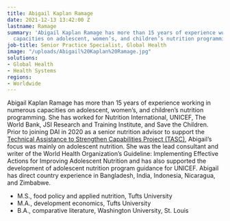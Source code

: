 ```yaml
---
title: Abigail Kaplan Ramage
date: 2021-12-13 13:42:00 Z
lastname: Ramage
summary: 'Abigail Kaplan Ramage has more than 15 years of experience working in numerous
  capacities on adolescent, women’s, and children’s nutrition programming. '
job-title: Senior Practice Specialist, Global Health
image: "/uploads/Abigail%20Kaplan%20Ramage.jpg"
solutions:
- Global Health
- Health Systems
regions:
- Worldwide
---
```


Abigail Kaplan Ramage has more than 15 years of experience working in numerous capacities on adolescent, women’s, and children’s nutrition programming. She has worked for Nutrition International, UNICEF, The World Bank, JSI Research and Training Institute, and Save the Children. Prior to joining DAI in 2020 as a senior nutrition advisor to support the [Technical Assistance to Strengthen Capabilities Project (TASC)](https://www.dai.com/our-work/projects/worldwide-technical-assistance-to-strengthen-capabilities), Abigail’s focus was mainly on adolescent nutrition. She was the lead consultant and writer of the World Health Organization’s Guideline: Implementing Effective Actions for Improving Adolescent Nutrition and has also supported the development of adolescent nutrition program guidance for UNICEF. Abigail has direct country experience in Bangladesh, India, Indonesia, Nicaragua, and Zimbabwe.

* M.S., food policy and applied nutrition, Tufts University
* M.A., development economics, Tufts University
* B.A., comparative literature, Washington University, St. Louis